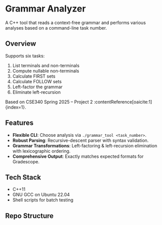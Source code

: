 # Grammar Analyzer

A C++ tool that reads a context-free grammar and performs various analyses based on a command-line task number.

## Overview

Supports six tasks:
1. List terminals and non-terminals  
2. Compute nullable non-terminals  
3. Calculate FIRST sets  
4. Calculate FOLLOW sets  
5. Left-factor the grammar  
6. Eliminate left-recursion  

Based on CSE340 Spring 2025 – Project 2 :contentReference[oaicite:1]{index=1}.

## Features

- **Flexible CLI**: Choose analysis via `./grammar_tool <task_number>`.
- **Robust Parsing**: Recursive-descent parser with syntax validation.
- **Grammar Transformations**: Left-factoring & left-recursion elimination with lexicographic ordering.
- **Comprehensive Output**: Exactly matches expected formats for Gradescope.

## Tech Stack

- C++11  
- GNU GCC on Ubuntu 22.04  
- Shell scripts for batch testing

## Repo Structure

